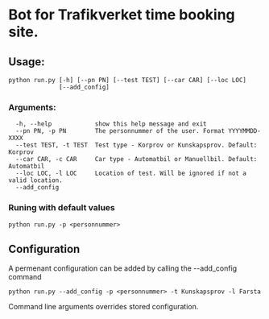 # Bot for Trafikverket time booking site.
## Usage: 
```
python run.py [-h] [--pn PN] [--test TEST] [--car CAR] [--loc LOC]
              [--add_config]
```
### Arguments:
```
  -h, --help            show this help message and exit 
  --pn PN, -p PN        The personnummer of the user. Format YYYYMMDD-XXXX 
  --test TEST, -t TEST  Test type - Korprov or Kunskapsprov. Default: Korprov 
  --car CAR, -c CAR     Car type - Automatbil or Manuellbil. Default: Automatbil 
  --loc LOC, -l LOC     Location of test. Will be ignored if not a valid location. 
  --add_config 
  ```
### Runing with default values
```
python run.py -p <personnummer>
```
## Configuration
A permenant configuration can be added by calling the --add_config command
```
python run.py --add_config -p <personnummer> -t Kunskapsprov -l Farsta
```
Command line arguments overrides stored configuration.
